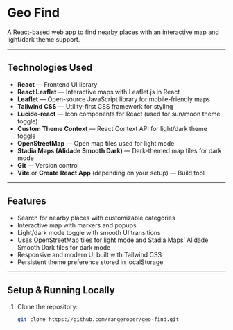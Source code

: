 # Geo Find

A React-based web app to find nearby places with an interactive map and light/dark theme support.

---

## Technologies Used

- **React** — Frontend UI library  
- **React Leaflet** — Interactive maps with Leaflet.js in React  
- **Leaflet** — Open-source JavaScript library for mobile-friendly maps  
- **Tailwind CSS** — Utility-first CSS framework for styling  
- **Lucide-react** — Icon components for React (used for sun/moon theme toggle)  
- **Custom Theme Context** — React Context API for light/dark theme toggle  
- **OpenStreetMap** — Open map tiles used for light mode  
- **Stadia Maps (Alidade Smooth Dark)** — Dark-themed map tiles for dark mode  
- **Git** — Version control  
- **Vite** or **Create React App** (depending on your setup) — Build tool  

---

## Features

- Search for nearby places with customizable categories  
- Interactive map with markers and popups  
- Light/dark mode toggle with smooth UI transitions  
- Uses OpenStreetMap tiles for light mode and Stadia Maps’ Alidade Smooth Dark tiles for dark mode  
- Responsive and modern UI built with Tailwind CSS  
- Persistent theme preference stored in localStorage  

---

## Setup & Running Locally

1. Clone the repository:  
   ```bash
   git clone https://github.com/rangeroper/geo-find.git
